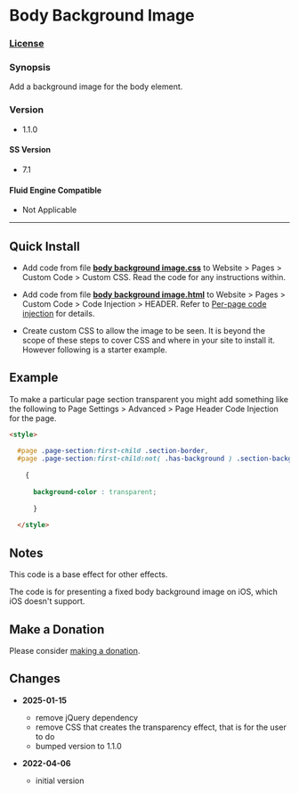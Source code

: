 # Body Background Image

### [License][1]

### Synopsis

Add a background image for the body element.

### Version

  * 1.1.0

#### SS Version

  * 7.1

#### Fluid Engine Compatible

  * Not Applicable

---

## Quick Install

* Add code from file **[body background image.css][2]** to Website > Pages >
  Custom Code > Custom CSS. Read the code for any instructions within.
  
* Add code from file **[body background image.html][3]** to Website > Pages >
  Custom Code > Code Injection > HEADER. Refer to [Per-page code injection][4]
  for details.
  
* Create custom CSS to allow the image to be seen. It is beyond the scope of
  these steps to cover CSS and where in your site to install it. However
  following is a starter example.

## Example

To make a particular page section transparent you might add something like the
following to Page Settings > Advanced > Page Header Code Injection for the page.

```html
<style>

  #page .page-section:first-child .section-border,
  #page .page-section:first-child:not( .has-background ) .section-background
  
    {
    
      background-color : transparent;
      
      }
      
  </style>
```

## Notes

This code is a base effect for other effects.

The code is for presenting a fixed body background image on iOS, which iOS
doesn't support.

## Make a Donation

Please consider [making a donation][5].

## Changes

* **2025-01-15**

  * remove jQuery dependency
  * remove CSS that creates the transparency effect, that is for the user to do
  * bumped version to 1.1.0
  
* **2022-04-06**

  * initial version

[1]: https://github.com/tomsWebConsulting/twcsl/blob/main/LICENSE.txt#L1
[2]: body%20background%20image.css#L1
[3]: body%20background%20image.html#L1
[4]: https://support.squarespace.com/hc/en-us/articles/205815908-Using-code-injection#toc-add-code-to-code-injection
[5]: https://github.com/tomsWebConsulting/twcsl#make-a-donation

